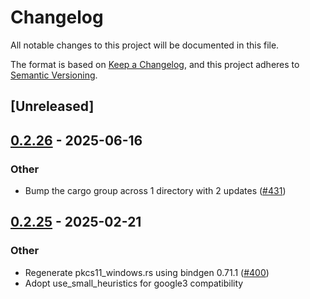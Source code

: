 # Changelog

All notable changes to this project will be documented in this file.

The format is based on [Keep a Changelog](https://keepachangelog.com/en/1.0.0/),
and this project adheres to [Semantic Versioning](https://semver.org/spec/v2.0.0.html).

## [Unreleased]

## [0.2.26](https://github.com/google/native-pkcs11/compare/pkcs11-sys-v0.2.25...pkcs11-sys-v0.2.26) - 2025-06-16

### Other

- Bump the cargo group across 1 directory with 2 updates ([#431](https://github.com/google/native-pkcs11/pull/431))

## [0.2.25](https://github.com/google/native-pkcs11/compare/pkcs11-sys-v0.2.24...pkcs11-sys-v0.2.25) - 2025-02-21

### Other

- Regenerate pkcs11_windows.rs using bindgen 0.71.1 ([#400](https://github.com/google/native-pkcs11/pull/400))
- Adopt use_small_heuristics for google3 compatibility
